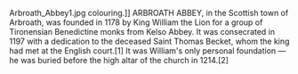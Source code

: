Arbroath_Abbey1.jpg colouring.]] ARBROATH ABBEY, in the Scottish town of Arbroath, was founded in 1178 by King William the Lion for a group of Tironensian Benedictine monks from Kelso Abbey. It was consecrated in 1197 with a dedication to the deceased Saint Thomas Becket, whom the king had met at the English court.[1] It was William's only personal foundation — he was buried before the high altar of the church in 1214.[2]
